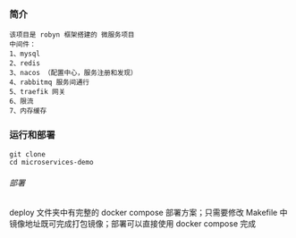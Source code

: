 ### 简介
    该项目是 robyn 框架搭建的 微服务项目
    中间件：
    1、mysql
    2、redis
    3、nacos （配置中心，服务注册和发现）
    4、rabbitmq 服务间通行
    5、traefik 网关
    6、限流
    7、内存缓存

### 运行和部署
```shell
git clone 
cd microservices-demo 
```

###### 部署
deploy 文件夹中有完整的 docker compose 部署方案；只需要修改 Makefile 中镜像地址既可完成打包镜像；部署可以直接使用 docker compose 完成